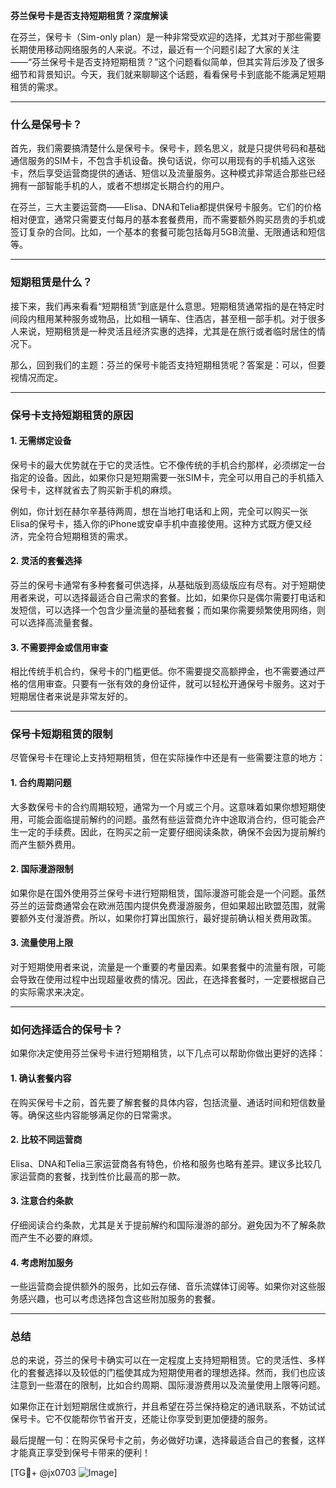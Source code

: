 **芬兰保号卡是否支持短期租赁？深度解读**

在芬兰，保号卡（Sim-only plan）是一种非常受欢迎的选择，尤其对于那些需要长期使用移动网络服务的人来说。不过，最近有一个问题引起了大家的关注——“芬兰保号卡是否支持短期租赁？”这个问题看似简单，但其实背后涉及了很多细节和背景知识。今天，我们就来聊聊这个话题，看看保号卡到底能不能满足短期租赁的需求。

---

### **什么是保号卡？**

首先，我们需要搞清楚什么是保号卡。保号卡，顾名思义，就是只提供号码和基础通信服务的SIM卡，不包含手机设备。换句话说，你可以用现有的手机插入这张卡，然后享受运营商提供的通话、短信以及流量服务。这种模式非常适合那些已经拥有一部智能手机的人，或者不想绑定长期合约的用户。

在芬兰，三大主要运营商——Elisa、DNA和Telia都提供保号卡服务。它们的价格相对便宜，通常只需要支付每月的基本套餐费用，而不需要额外购买昂贵的手机或签订复杂的合同。比如，一个基本的套餐可能包括每月5GB流量、无限通话和短信等。

---

### **短期租赁是什么？**

接下来，我们再来看看“短期租赁”到底是什么意思。短期租赁通常指的是在特定时间段内租用某种服务或物品，比如租一辆车、住酒店，甚至租一部手机。对于很多人来说，短期租赁是一种灵活且经济实惠的选择，尤其是在旅行或者临时居住的情况下。

那么，回到我们的主题：芬兰的保号卡能否支持短期租赁呢？答案是：可以，但要视情况而定。

---

### **保号卡支持短期租赁的原因**

#### **1. 无需绑定设备**
保号卡的最大优势就在于它的灵活性。它不像传统的手机合约那样，必须绑定一台指定的设备。因此，如果你只是短期需要一张SIM卡，完全可以用自己的手机插入保号卡，这样就省去了购买新手机的麻烦。

例如，你计划在赫尔辛基待两周，想在当地打电话和上网，完全可以购买一张Elisa的保号卡，插入你的iPhone或安卓手机中直接使用。这种方式既方便又经济，完全符合短期租赁的需求。

#### **2. 灵活的套餐选择**
芬兰的保号卡通常有多种套餐可供选择，从基础版到高级版应有尽有。对于短期使用者来说，可以选择最适合自己需求的套餐。比如，如果你只是偶尔需要打电话和发短信，可以选择一个包含少量流量的基础套餐；而如果你需要频繁使用网络，则可以选择高流量套餐。

#### **3. 不需要押金或信用审查**
相比传统手机合约，保号卡的门槛更低。你不需要提交高额押金，也不需要通过严格的信用审查。只要有一张有效的身份证件，就可以轻松开通保号卡服务。这对于短期居住者来说是非常友好的。

---

### **保号卡短期租赁的限制**

尽管保号卡在理论上支持短期租赁，但在实际操作中还是有一些需要注意的地方：

#### **1. 合约周期问题**
大多数保号卡的合约周期较短，通常为一个月或三个月。这意味着如果你想短期使用，可能会面临提前解约的问题。虽然有些运营商允许中途取消合约，但可能会产生一定的手续费。因此，在购买之前一定要仔细阅读条款，确保不会因为提前解约而产生额外费用。

#### **2. 国际漫游限制**
如果你是在国外使用芬兰保号卡进行短期租赁，国际漫游可能会是一个问题。虽然芬兰的运营商通常会在欧洲范围内提供免费漫游服务，但如果超出欧盟范围，就需要额外支付漫游费。所以，如果你打算出国旅行，最好提前确认相关费用政策。

#### **3. 流量使用上限**
对于短期使用者来说，流量是一个重要的考量因素。如果套餐中的流量有限，可能会导致在使用过程中出现超量收费的情况。因此，在选择套餐时，一定要根据自己的实际需求来决定。

---

### **如何选择适合的保号卡？**

如果你决定使用芬兰保号卡进行短期租赁，以下几点可以帮助你做出更好的选择：

#### **1. 确认套餐内容**
在购买保号卡之前，首先要了解套餐的具体内容，包括流量、通话时间和短信数量等。确保这些内容能够满足你的日常需求。

#### **2. 比较不同运营商**
Elisa、DNA和Telia三家运营商各有特色，价格和服务也略有差异。建议多比较几家运营商的套餐，找到性价比最高的那一款。

#### **3. 注意合约条款**
仔细阅读合约条款，尤其是关于提前解约和国际漫游的部分。避免因为不了解条款而产生不必要的麻烦。

#### **4. 考虑附加服务**
一些运营商会提供额外的服务，比如云存储、音乐流媒体订阅等。如果你对这些服务感兴趣，也可以考虑选择包含这些附加服务的套餐。

---

### **总结**

总的来说，芬兰的保号卡确实可以在一定程度上支持短期租赁。它的灵活性、多样化的套餐选择以及较低的门槛使其成为短期使用者的理想选择。然而，我们也应该注意到一些潜在的限制，比如合约周期、国际漫游费用以及流量使用上限等问题。

如果你正在计划短期居住或旅行，并且希望在芬兰保持稳定的通讯联系，不妨试试保号卡。它不仅能帮你节省开支，还能让你享受到更加便捷的服务。

最后提醒一句：在购买保号卡之前，务必做好功课，选择最适合自己的套餐，这样才能真正享受到保号卡带来的便利！

[TG💪+ @jx0703 ![Image](https://github.com/user-attachments/assets/dbca1d08-cadb-493c-b0ec-ad6f7a83f270)]